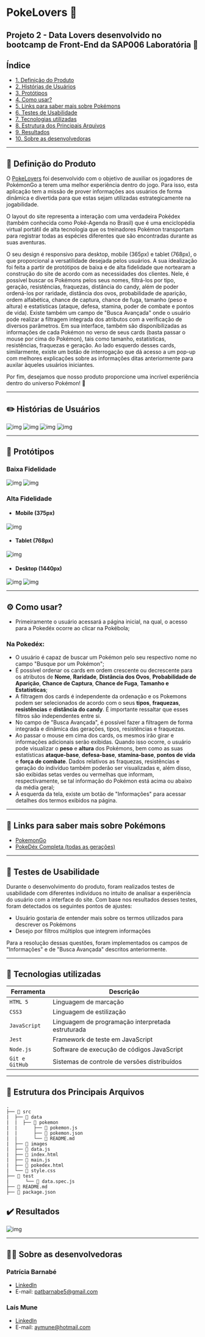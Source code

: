 
# PokeLovers :green_heart:

## Projeto 2 - Data Lovers desenvolvido no bootcamp de Front-End da SAP006 Laboratória :yellow_heart:

## Índice

* [1. Definição do Produto](#dart-definição-do-produto)
* [2. Histórias de Usuários](#pencil2-histórias-de-usuários)
* [3. Protótipos](#art-protótipos)
* [4. Como usar?](#gear-como-usar)
* [5. Links para saber mais sobre Pokémons](#link-links-para-saber-mais-sobre-pokémons)
* [6. Testes de Usabilidade](#busts_in_silhouette-testes-de-usabilidade)
* [7. Tecnologias utilizadas](#robot-tecnologias-utilizadas)
* [8. Estrutura dos Principais Arquivos](#file_folder-estrutura-dos-principais-arquivos)
* [9. Resultados](#%EF%B8%8F-resultados)
* [10. Sobre as desenvolvedoras](#woman_technologist-sobre-as-desenvolvedoras)

---
## :dart: Definição do Produto

O [PokeLovers](...) foi desenvolvido com o objetivo de auxiliar os jogadores de PokémonGo a terem uma melhor experiência dentro do jogo. Para isso, esta aplicação tem a missão de prover informações aos usuários de forma dinâmica e divertida para que estas sejam utilizadas estrategicamente na jogabilidade.

O layout do site representa a interação com uma verdadeira Pokédex (também conhecida como Poké-Agenda no Brasil) que é uma enciclopédia virtual portátil de alta tecnologia que os treinadores Pokémon transportam para registrar todas as espécies diferentes que são encontradas durante as suas aventuras. 

O seu design é responsivo para desktop, mobile (365px) e tablet (768px), o que proporcional a versatilidade desejada pelos usuários. A sua idealização foi feita a partir de protótipos de baixa e de alta fidelidade que nortearam a construção do site de acordo com as necessidades dos clientes. Nele, é possível buscar os Pokémons pelos seus nomes, filtrá-los por tipo, geração, resistências, fraquezas, distância do candy, além de poder ordená-los por raridade, distância dos ovos, probabilidade de aparição, ordem alfabética, chance de captura, chance de fuga,  tamanho (peso e altura) e estatísticas (ataque, defesa, stamina, poder de combate e pontos de vida). Existe também um campo de "Busca Avançada" onde o usuário pode realizar a filtragem integrada dos atributos com a verificação de diversos parâmetros. Em sua interface, também são disponibilizadas as informações de cada Pokémon no verso de seus cards (basta passar o mouse por cima do Pokémon), tais como tamanho, estatísticas, resistências, fraquezas e geração. Ao lado esquerdo desses cards, similarmente, existe um botão de interrogação que dá acesso a um pop-up com melhores explicações sobre as informações ditas anteriormente para auxilar àqueles usuários iniciantes.

Por fim, desejamos que nosso produto proporcione uma incrível experiência dentro do universo Pokémon! :green_heart:

---
## :pencil2: Histórias de Usuários
![img](./src/images/historias-usuario-1.png)
![img](./src/images/historias-usuario-2.png)
![img](./src/images/historias-usuario-3.png)
![img](./src/images/historias-usuario-4.png)

---
## :art: Protótipos
### Baixa Fidelidade
![img](./src/images/prototipo_baixa_index.png)
![img](./src/images/prototipo_baixa_pokedex.png)

### Alta Fidelidade
* ####  Mobile (375px)
![img](./src/images/prototipo_alta_mobile.png)

* #### Tablet (768px)
![img](./src/images/prototipo_alta_tablet.png)

* #### Desktop (1440px)
![img](./src/images/prototipo_alta_desktop_index.png)
![img](./src/images/prototipo_alta_desktop_pokedex.png)

---
## :gear: Como usar?
- Primeiramente o usuário acessará a página inicial, na qual, o acesso para a Pokedéx ocorre ao clicar na Pokébola;

### Na Pokedéx:
- O usuário é capaz de buscar um Pokémon pelo seu respectivo nome no campo "Busque por um Pokémon"; 
- É possível ordenar os cards em ordem crescente ou decrescente para os atributos de **Nome**, **Raridade**, **Distância dos Ovos**, **Probabilidade de Aparição**, **Chance de Captura**, **Chance de Fuga**,  **Tamanho e Estatísticas**; 
- A filtragem dos cards é independente da ordenação e os Pokemons podem ser selecionados de acordo com o seus **tipos**, **fraquezas**, **resistências** e **distância do candy**. É importante ressaltar que esses filtros são independentes entre si.
- No campo de "Busca Avançada", é possível fazer a filtragem de forma integrada e dinâmica das gerações, tipos, resistências e fraquezas.
- Ao passar o mouse em cima dos cards, os mesmos irão girar e informações adicionais serão exibidas. Quando isso ocorre, o usuário pode visualizar o **peso** e **altura** dos Pokémons, bem como as suas estatísticas **ataque-base**, **defesa-base**, **stamina-base**, **pontos de vida** e **força de combate**. Dados relativos as fraquezas, resistências e geração do indivíduo também poderão ser visualizadas e, além disso, são exibidas setas verdes ou vermelhas que informam, respectivamente, se tal informação do Pokémon está acima ou abaixo da média geral;
- À esquerda da tela, existe um botão de "Informações" para acessar detalhes dos termos exibidos na página. 

---
## :link: Links para saber mais sobre Pokémons
- [PokemonGo](https://pokemongolive.com/pt_br/)
- [PokeDéx Completa (todas as gerações)](https://www.pokemon.com/br/pokedex/)

---
## :busts_in_silhouette: Testes de Usabilidade
Durante o desenvolvimento do produto, foram realizados testes de usabilidade com diferentes indivíduos no intuito de analisar a experiência do usuário com a interface do site. Com base nos resultados desses testes, foram detectados os seguintes pontos de ajustes:

- Usuário gostaria de entender mais sobre os termos utilizados para descrever os Pokémons
- Desejo por filtros múltiplos que integrem informações 

Para a resolução dessas questões, foram implementados os campos de "Informações" e de "Busca Avançada" descritos anteriormente.

---
## :robot: Tecnologias utilizadas

| Ferramenta | Descrição |
| --- | --- |
| `HTML 5` | Linguagem de marcação |
| `CSS3` | Linguagem de estilização |
| `JavaScript` |  Linguagem de programação interpretada estruturada|
| `Jest` | Framework de teste em JavaScript|
| `Node.js` | Software de execução de códigos JavaScript|
| `Git e GitHub` | Sistemas de controle de versões distribuídos|

---

## :file_folder: Estrutura dos Principais Arquivos
```
.
├── 📁 src
|  ├── 📁 data 
|  |  ├── 📁 pokemon
|  |      ├── 📄 pokemon.js
|  |      ├── 📄 pokemon.json
|  |      └── 📄 README.md   
|  ├── 📁 images
|  ├── 📄 data.js
|  ├── 📄 index.html
|  ├── 📄 main.js
|  ├── 📄 pokedex.html
|  └── 📄 style.css
├── 📁 test
|      └── 📄 data.spec.js
├── 📄 README.md
├── 📄 package.json

```

## ✔️ Resultados

![img](./src/img/tela1.png)

---
## :woman_technologist: Sobre as desenvolvedoras
### Patrícia Barnabé

- [LinkedIn](https://www.linkedin.com/in/patriciabarnabe)
- E-mail: patbarnabe5@gmail.com

### Laís Mune

- [LinkedIn](https://www.linkedin.com/in/laís-ayume-lima-mune)
- E-mail: aymune@hotmail.com
